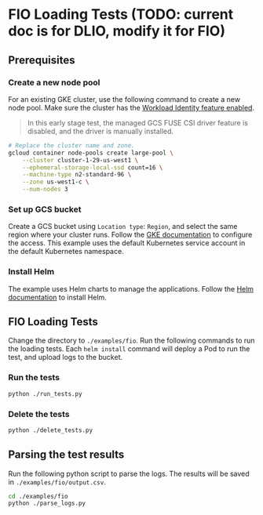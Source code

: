 <!--
Copyright 2018 The Kubernetes Authors.
Copyright 2022 Google LLC

Licensed under the Apache License, Version 2.0 (the "License");
you may not use this file except in compliance with the License.
You may obtain a copy of the License at

    https://www.apache.org/licenses/LICENSE-2.0

Unless required by applicable law or agreed to in writing, software
distributed under the License is distributed on an "AS IS" BASIS,
WITHOUT WARRANTIES OR CONDITIONS OF ANY KIND, either express or implied.
See the License for the specific language governing permissions and
limitations under the License.
-->

# FIO Loading Tests (TODO: current doc is for DLIO, modify it for FIO)

## Prerequisites

### Create a new node pool

For an existing GKE cluster, use the following command to create a new node pool. Make sure the cluster has the [Workload Identity feature enabled](https://cloud.google.com/kubernetes-engine/docs/how-to/workload-identity#enable).

> In this early stage test, the managed GCS FUSE CSI driver feature is disabled, and the driver is manually installed.

```bash
# Replace the cluster name and zone.
gcloud container node-pools create large-pool \
    --cluster cluster-1-29-us-west1 \
    --ephemeral-storage-local-ssd count=16 \
    --machine-type n2-standard-96 \
    --zone us-west1-c \
    --num-nodes 3
```

### Set up GCS bucket

Create a GCS bucket using `Location type`: `Region`, and select the same region where your cluster runs. Follow the [GKE documentation](https://cloud.google.com/kubernetes-engine/docs/how-to/persistent-volumes/cloud-storage-fuse-csi-driver#authentication) to configure the access. This example uses the default Kubernetes service account in the default Kubernetes namespace.

### Install Helm

The example uses Helm charts to manage the applications. Follow the [Helm documentation](https://helm.sh/docs/intro/install/#from-script) to install Helm.

## FIO Loading Tests

Change the directory to `./examples/fio`. Run the following commands to run the loading tests. Each `helm install` command will deploy a Pod to run the test, and upload logs to the bucket.

### Run the tests

```bash
python ./run_tests.py
```

### Delete the tests

```bash
python ./delete_tests.py
```

## Parsing the test results

Run the following python script to parse the logs. The results will be saved in `./examples/fio/output.csv`.

```bash
cd ./examples/fio
python ./parse_logs.py
```